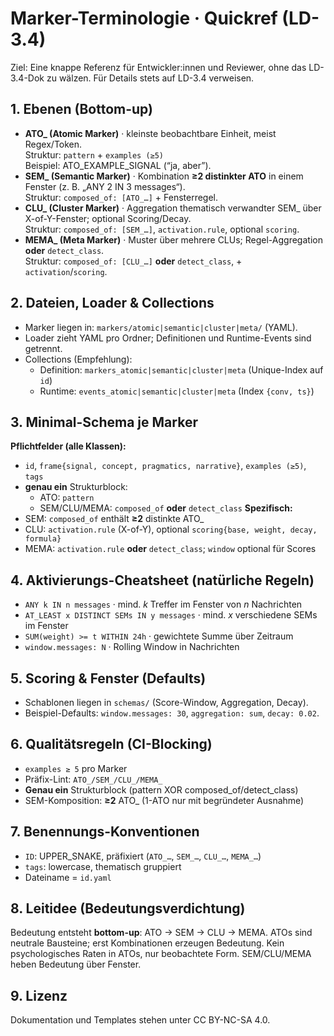 # Marker-Terminologie · Quickref (LD-3.4)

Ziel: Eine knappe Referenz für Entwickler:innen und Reviewer, ohne das LD-3.4-Dok zu wälzen. Für Details stets auf LD-3.4 verweisen.

## 1. Ebenen (Bottom-up)
- **ATO_ (Atomic Marker)** · kleinste beobachtbare Einheit, meist Regex/Token.  
  Struktur: `pattern` + `examples (≥5)`  
  Beispiel: ATO_EXAMPLE_SIGNAL (“ja, aber”).  
- **SEM_ (Semantic Marker)** · Kombination **≥2 distinkter ATO** in einem Fenster (z. B. „ANY 2 IN 3 messages“).  
  Struktur: `composed_of: [ATO_…]` + Fensterregel.  
- **CLU_ (Cluster Marker)** · Aggregation thematisch verwandter SEM_ über X-of-Y-Fenster; optional Scoring/Decay.  
  Struktur: `composed_of: [SEM_…]`, `activation.rule`, optional `scoring`.  
- **MEMA_ (Meta Marker)** · Muster über mehrere CLUs; Regel-Aggregation **oder** `detect_class`.  
  Struktur: `composed_of: [CLU_…]` **oder** `detect_class`, + `activation`/`scoring`.

## 2. Dateien, Loader & Collections
- Marker liegen in: `markers/atomic|semantic|cluster|meta/` (YAML).  
- Loader zieht YAML pro Ordner; Definitionen und Runtime-Events sind getrennt.  
- Collections (Empfehlung):  
  - Definition: `markers_atomic|semantic|cluster|meta` (Unique-Index auf `id`)  
  - Runtime: `events_atomic|semantic|cluster|meta` (Index `{conv, ts}`)

## 3. Minimal-Schema je Marker
**Pflichtfelder (alle Klassen):**
- `id`, `frame{signal, concept, pragmatics, narrative}`, `examples (≥5)`, `tags`
- **genau ein** Strukturblock:  
  - ATO: `pattern`  
  - SEM/CLU/MEMA: `composed_of` **oder** `detect_class`
**Spezifisch:**
- SEM: `composed_of` enthält **≥2** distinkte ATO_  
- CLU: `activation.rule` (X-of-Y), optional `scoring{base, weight, decay, formula}`  
- MEMA: `activation.rule` **oder** `detect_class`; `window` optional für Scores

## 4. Aktivierungs-Cheatsheet (natürliche Regeln)
- `ANY k IN n messages` · mind. *k* Treffer im Fenster von *n* Nachrichten  
- `AT_LEAST x DISTINCT SEMs IN y messages` · mind. *x* verschiedene SEMs im Fenster  
- `SUM(weight) >= t WITHIN 24h` · gewichtete Summe über Zeitraum  
- `window.messages: N` · Rolling Window in Nachrichten

## 5. Scoring & Fenster (Defaults)
- Schablonen liegen in `schemas/` (Score-Window, Aggregation, Decay).  
- Beispiel-Defaults: `window.messages: 30`, `aggregation: sum`, `decay: 0.02`.

## 6. Qualitätsregeln (CI-Blocking)
- `examples ≥ 5` pro Marker
- Präfix-Lint: `ATO_/SEM_/CLU_/MEMA_`
- **Genau ein** Strukturblock (pattern XOR composed_of/detect_class)
- SEM-Komposition: **≥2** ATO_ (1-ATO nur mit begründeter Ausnahme)

## 7. Benennungs-Konventionen
- `ID`: UPPER_SNAKE, präfixiert (`ATO_…`, `SEM_…`, `CLU_…`, `MEMA_…`)
- `tags`: lowercase, thematisch gruppiert
- Dateiname = `id.yaml`

## 8. Leitidee (Bedeutungsverdichtung)
Bedeutung entsteht **bottom-up**: ATO → SEM → CLU → MEMA. ATOs sind neutrale Bausteine; erst Kombinationen erzeugen Bedeutung. Kein psychologisches Raten in ATOs, nur beobachtete Form. SEM/CLU/MEMA heben Bedeutung über Fenster.

## 9. Lizenz
Dokumentation und Templates stehen unter CC BY-NC-SA 4.0.
